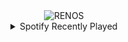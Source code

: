 <div align="center">
<picture>
    <source media="(prefers-color-scheme: dark)" srcset="https://i.ibb.co/fpyZrXZ/output-gif.gif">
    <source media="(prefers-color-scheme: light)" srcset="https://i.ibb.co/fpyZrXZ/output-gif.gif">
    <img alt="RENOS" src="https://i.ibb.co/fpyZrXZ/output-gif.gif">
</picture>
<details>
<summary>Spotify Recently Played</summary>
<img src="https://spotify-recently-played-readme.vercel.app/api?user=31d6d6zerc5ct6kck32na2ozsqf4&unique=1&width=400" alt="Spotify" />
</details>
</div>

<!-- Image deletion URL: https://ibb.co/QNThYJh/62d66c35cba6d20bdcb93d27d3db6217 -->